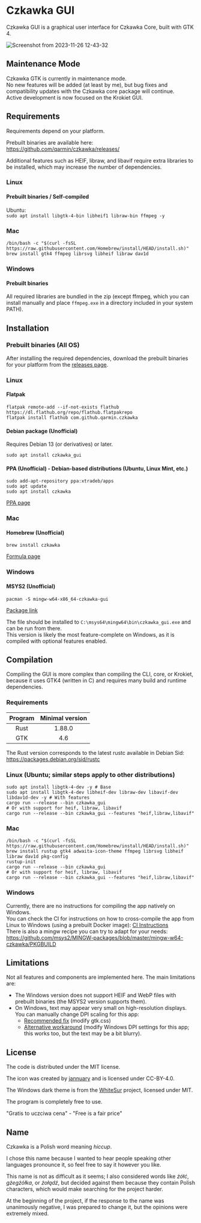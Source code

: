 # Czkawka GUI

Czkawka GUI is a graphical user interface for Czkawka Core, built with GTK 4.

![Screenshot from 2023-11-26 12-43-32](https://github.com/qarmin/czkawka/assets/41945903/722ed490-0be1-4dac-bcfc-182a4d0787dc)

## Maintenance Mode

Czkawka GTK is currently in maintenance mode.  
No new features will be added (at least by me), but bug fixes and compatibility updates with the Czkawka core package will continue.  
Active development is now focused on the Krokiet GUI.

## Requirements

Requirements depend on your platform.

Prebuilt binaries are available here: https://github.com/qarmin/czkawka/releases/

Additional features such as HEIF, libraw, and libavif require extra libraries to be installed, which may increase the number of dependencies.

### Linux

#### Prebuilt binaries / Self-compiled

Ubuntu:  
`sudo apt install libgtk-4-bin libheif1 libraw-bin ffmpeg -y`

### Mac

```
/bin/bash -c "$(curl -fsSL https://raw.githubusercontent.com/Homebrew/install/HEAD/install.sh)"
brew install gtk4 ffmpeg librsvg libheif libraw dav1d
```

### Windows

#### Prebuilt binaries
All required libraries are bundled in the zip (except ffmpeg, which you can install manually and place `ffmpeg.exe` in a directory included in your system PATH).

## Installation

### Prebuilt binaries (All OS)
After installing the required dependencies, download the prebuilt binaries for your platform from the [releases page](https://github.com/qarmin/czkawka/releases).

### Linux

#### Flatpak
```
flatpak remote-add --if-not-exists flathub https://dl.flathub.org/repo/flathub.flatpakrepo
flatpak install flathub com.github.qarmin.czkawka
```

#### Debian package (Unofficial) 
Requires Debian 13 (or derivatives) or later.
```
sudo apt install czkawka_gui
```

#### PPA (Unofficial) - Debian-based distributions (Ubuntu, Linux Mint, etc.)
```
sudo add-apt-repository ppa:xtradeb/apps
sudo apt update
sudo apt install czkawka
```
[PPA page](https://launchpad.net/~xtradeb/+archive/ubuntu/apps)

### Mac

#### Homebrew (Unofficial)
```
brew install czkawka
```
[Formula page](https://formulae.brew.sh/formula/czkawka)

### Windows

#### MSYS2 (Unofficial)
```
pacman -S mingw-w64-x86_64-czkawka-gui
```
[Package link](https://packages.msys2.org/base/mingw-w64-czkawka)

The file should be installed to `C:\msys64\mingw64\bin\czkawka_gui.exe` and can be run from there.  
This version is likely the most feature-complete on Windows, as it is compiled with optional features enabled.

## Compilation

Compiling the GUI is more complex than compiling the CLI, core, or Krokiet, because it uses GTK4 (written in C) and requires many build and runtime dependencies.

### Requirements

| Program | Minimal version |
|:-------:|:---------------:|
|  Rust   |     1.88.0      | 
|   GTK   |       4.6       |

The Rust version corresponds to the latest rustc available in Debian Sid: https://packages.debian.org/sid/rustc

### Linux (Ubuntu; similar steps apply to other distributions)

```shell
sudo apt install libgtk-4-dev -y # Base
sudo apt install libgtk-4-dev libheif-dev libraw-dev libavif-dev libdav1d-dev -y # With features
cargo run --release --bin czkawka_gui
# Or with support for heif, libraw, libavif
cargo run --release --bin czkawka_gui --features "heif,libraw,libavif"
```

### Mac

```shell
/bin/bash -c "$(curl -fsSL https://raw.githubusercontent.com/Homebrew/install/HEAD/install.sh)"
brew install rustup gtk4 adwaita-icon-theme ffmpeg librsvg libheif libraw dav1d pkg-config
rustup-init
cargo run --release --bin czkawka_gui
# Or with support for heif, libraw, libavif
cargo run --release --bin czkawka_gui --features "heif,libraw,libavif"
```

### Windows

Currently, there are no instructions for compiling the app natively on Windows.</br>
You can check the CI for instructions on how to cross-compile the app from Linux to Windows (using a prebuilt Docker image): [CI Instructions](../.github/workflows/windows.yml)</br>
There is also a mingw recipe you can try to adapt for your needs: https://github.com/msys2/MINGW-packages/blob/master/mingw-w64-czkawka/PKGBUILD

## Limitations

Not all features and components are implemented here. The main limitations are:

- The Windows version does not support HEIF and WebP files with prebuilt binaries (the MSYS2 version supports them).
- On Windows, text may appear very small on high-resolution displays. You can manually change DPI scaling for this app:
    - [Recommended fix](https://github.com/qarmin/czkawka/issues/787#issuecomment-1292253437) (modify gtk.css)
    - [Alternative workaround](https://github.com/qarmin/czkawka/issues/863#issuecomment-1416761308) (modify Windows DPI settings for this app; this works too, but the text may be a bit blurry).

## License

The code is distributed under the MIT license.

The icon was created by [jannuary](https://github.com/jannuary) and is licensed under CC-BY-4.0.

The Windows dark theme is from the [WhiteSur](https://github.com/slypy/whitesur-gtk4-theme) project, licensed under MIT.

The program is completely free to use.

"Gratis to uczciwa cena" - "Free is a fair price"

## Name

Czkawka is a Polish word meaning _hiccup_.

I chose this name because I wanted to hear people speaking other languages pronounce it, so feel free to say it however you like.

This name is not as difficult as it seems; I also considered words like _żółć_, _gżegżółka_, or _żołądź_, but decided against them because they contain Polish characters, which would make searching for the project harder.

At the beginning of the project, if the response to the name was unanimously negative, I was prepared to change it, but the opinions were extremely mixed.
